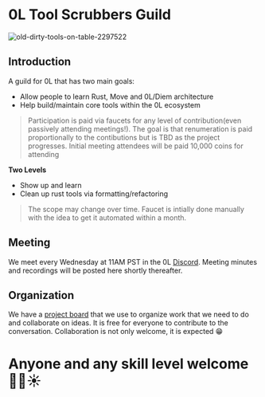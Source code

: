 # 0L Tool Scrubbers Guild
![old-dirty-tools-on-table-2297522](https://user-images.githubusercontent.com/97761083/179103005-fccff17b-72e1-4254-8c86-8a1405ee547f.jpg)

## Introduction
A guild for 0L that has two main goals:

* Allow people to learn Rust, Move and 0L/Diem architecture
* Help build/maintain core tools within the 0L ecosystem
> Participation is paid via faucets for any level of contribution(even passively attending meetings!). The goal is that renumeration is paid proportionally to the contibutions but is TBD as the project progresses. Initial meeting attendees will be paid 10,000 coins for attending

**Two Levels**

* Show up and learn
* Clean up rust tools via formatting/refactoring
> The scope may change over time. Faucet is intially done manually with the idea to get it automated within a month.

## Meeting

We meet every Wednesday at 11AM PST in the 0L [Discord](https://discord.gg/GXazrCUV). Meeting minutes and recordings will be posted here shortly thereafter.

## Organization

We have a [project board](https://github.com/orgs/OLSF/projects/8) that we use to organize work that we need to do and collaborate on ideas. It is free for everyone to contribute to the conversation. Collaboration is not only welcome, it is expected 😁

# Anyone and any skill level welcome ✊🏻☀️ 
